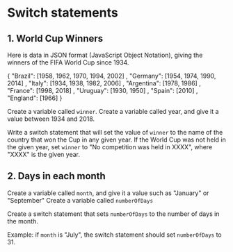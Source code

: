 # Switch statements

## 1. World Cup Winners
Here is data in JSON format (JavaScript Object Notation), giving the winners of the FIFA World Cup since 1934.

 { "Brazil": [1958, 1962, 1970, 1994, 2002]
 , "Germany":	[1954, 1974, 1990, 2014]
 , "Italy": [1934, 1938, 1982, 2006]
 , "Argentina": [1978, 1986]
 , "France": [1998, 2018]
 , "Uruguay": [1930, 1950]
 , "Spain": [2010]
 , "England": [1966]
 }

Create a variable called `winner`.
Create a variable called year, and give it a value between 1934 and 2018.

Write a switch statement that will set the value of `winner` to the name of the country that won the Cup in any given year. If the World Cup was not held in the given year, set `winner` to "No competition was held in XXXX", where "XXXX" is the given year.

## 2. Days in each month

Create a variable called `month`, and give it a value such as "January" or "September"
Create a variable called `numberOfDays`

Create a switch statement that sets `numberOfDays` to the number of days in the month.

Example: if `month` is "July", the switch statement should set `numberOfDays` to 31.
